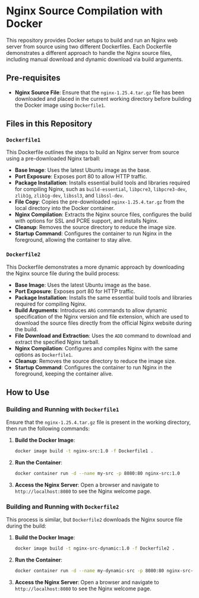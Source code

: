 # Nginx Source Compilation with Docker

This repository provides Docker setups to build and run an Nginx web server from source using two different Dockerfiles. Each Dockerfile demonstrates a different approach to handle the Nginx source files, including manual download and dynamic download via build arguments.

## Pre-requisites

- **Nginx Source File**: Ensure that the `nginx-1.25.4.tar.gz` file has been downloaded and placed in the current working directory before building the Docker image using `Dockerfile1`.

## Files in this Repository

### `Dockerfile1`

This Dockerfile outlines the steps to build an Nginx server from source using a pre-downloaded Nginx tarball:

- **Base Image**: Uses the latest Ubuntu image as the base.
- **Port Exposure**: Exposes port 80 to allow HTTP traffic.
- **Package Installation**: Installs essential build tools and libraries required for compiling Nginx, such as `build-essential`, `libpcre3`, `libpcre3-dev`, `zlib1g`, `zlib1g-dev`, `libssl3`, and `libssl-dev`.
- **File Copy**: Copies the pre-downloaded `nginx-1.25.4.tar.gz` from the local directory into the Docker container.
- **Nginx Compilation**: Extracts the Nginx source files, configures the build with options for SSL and PCRE support, and installs Nginx.
- **Cleanup**: Removes the source directory to reduce the image size.
- **Startup Command**: Configures the container to run Nginx in the foreground, allowing the container to stay alive.

### `Dockerfile2`

This Dockerfile demonstrates a more dynamic approach by downloading the Nginx source file during the build process:

- **Base Image**: Uses the latest Ubuntu image as the base.
- **Port Exposure**: Exposes port 80 for HTTP traffic.
- **Package Installation**: Installs the same essential build tools and libraries required for compiling Nginx.
- **Build Arguments**: Introduces `ARG` commands to allow dynamic specification of the Nginx version and file extension, which are used to download the source files directly from the official Nginx website during the build.
- **File Download and Extraction**: Uses the `ADD` command to download and extract the specified Nginx tarball.
- **Nginx Compilation**: Configures and compiles Nginx with the same options as `Dockerfile1`.
- **Cleanup**: Removes the source directory to reduce the image size.
- **Startup Command**: Configures the container to run Nginx in the foreground, keeping the container alive.

## How to Use

### Building and Running with `Dockerfile1`

Ensure that the `nginx-1.25.4.tar.gz` file is present in the working directory, then run the following commands:

1. **Build the Docker Image**:
    ```bash
    docker image build -t nginx-src:1.0 -f Dockerfile1 .
    ```

2. **Run the Container**:
    ```bash
    docker container run -d --name my-src -p 8080:80 nginx-src:1.0
    ```

3. **Access the Nginx Server**: 
   Open a browser and navigate to `http://localhost:8080` to see the Nginx welcome page.

### Building and Running with `Dockerfile2`

This process is similar, but `Dockerfile2` downloads the Nginx source file during the build:

1. **Build the Docker Image**:
    ```bash
    docker image build -t nginx-src-dynamic:1.0 -f Dockerfile2 .
    ```

2. **Run the Container**:
    ```bash
    docker container run -d --name my-dynamic-src -p 8080:80 nginx-src-dynamic:1.0
    ```

3. **Access the Nginx Server**: 
   Open a browser and navigate to `http://localhost:8080` to see the Nginx welcome page.
